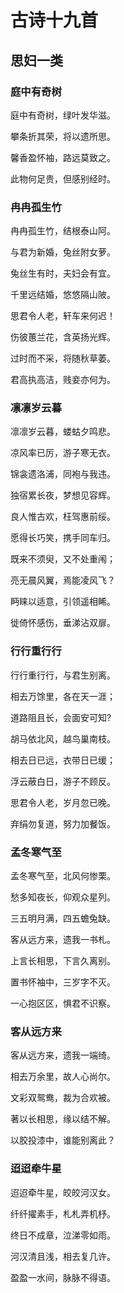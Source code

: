 # 古诗十九首

## 思妇一类

### 庭中有奇树

庭中有奇树，绿叶发华滋。

攀条折其荣，将以遗所思。

馨香盈怀袖，路远莫致之。

此物何足贵，但感别经时。

### 冉冉孤生竹

冉冉孤生竹，结根泰山阿。

与君为新婚，兔丝附女萝。

兔丝生有时，夫妇会有宜。

千里远结婚，悠悠隔山陂。

思君令人老，轩车来何迟！

伤彼蕙兰花，含英扬光辉。

过时而不采，将随秋草萎。

君高执高洁，贱妾亦何为。

### 凛凛岁云暮

凛凛岁云暮，蝼蛄夕鸣悲。

凉风率已厉，游子寒无衣。

锦衾遗洛浦，同袍与我违。

独宿累长夜，梦想见容辉。

良人惟古欢，枉驾惠前绥。

愿得长巧笑，携手同车归。

既来不须臾，又不处重闱；

亮无晨风翼，焉能凌风飞？

眄睐以适意，引领遥相睎。

徙倚怀感伤，垂涕沾双扉。

### 行行重行行

行行重行行，与君生别离。

相去万馀里，各在天一涯；

道路阻且长，会面安可知?

胡马依北风，越鸟巢南枝。

相去日已远，衣带日已缓；

浮云蔽白日，游子不顾反。

思君令人老，岁月忽已晚。

弃绢勿复道，努力加餐饭。

### 孟冬寒气至

孟冬寒气至，北风何惨栗。

愁多知夜长，仰观众星列。

三五明月满，四五蟾兔缺。

客从远方来，遗我一书札。

上言长相思，下言久离别。

置书怀袖中，三岁字不灭。

一心抱区区，惧君不识察。

### 客从远方来

客从远方来，遗我一端绮。

相去万余里，故人心尚尔。

文彩双鸳鸯，裁为合欢被。

著以长相思，缘以结不解。

以胶投漆中，谁能别离此？

### 迢迢牵牛星

迢迢牵牛星，皎皎河汉女。

纤纤擢素手，札札弄机杼。

终日不成章，泣涕零如雨。

河汉清且浅，相去复几许。

盈盈一水间，脉脉不得语。